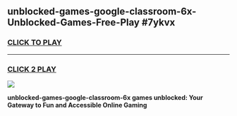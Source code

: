 
## unblocked-games-google-classroom-6x-Unblocked-Games-Free-Play #7ykvx
<h3>
<a href="https://us.freeplayer.one?title=unblocked-games-google-classroom-6x&ref=9M">CLICK TO PLAY</a></h3>
<hr>

<h3>
<a href="https://us.freeplayer.one?title=unblocked-games-google-classroom-6x&ref=9M">CLICK 2 PLAY</a>
  
</h3>

<a href="https://us.freeplayer.one?title=unblocked-games-google-classroom-6x&ref=9M"><img src="https://clearcache.store/games.png"></a>


**unblocked-games-google-classroom-6x games unblocked: Your Gateway to Fun and Accessible Online Gaming**
